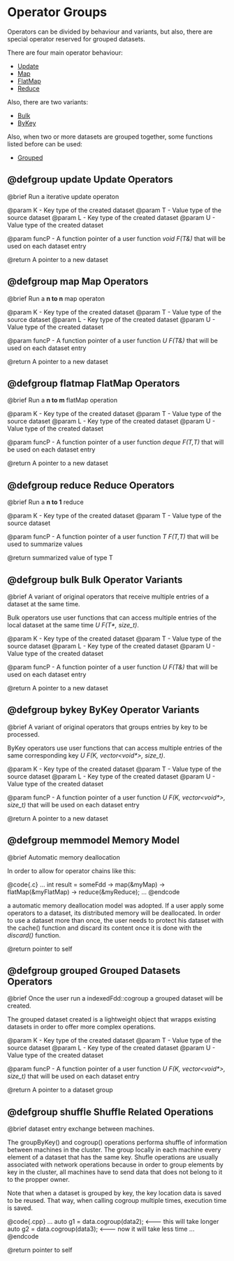 #  Operator Groups

Operators can be divided by behaviour and variants, but also, there are special operator reserved for grouped datasets.

There are four main operator behaviour:

- [Update](group__update.html)
- [Map](group__map.html)
- [FlatMap](group__flatmap.html)
- [Reduce](group__reduce.html)

Also, there are two variants:

- [Bulk](group__bulk.html)
- [ByKey](group__bykey.html)

Also, when two or more datasets are grouped together, some functions listed before can be used:

- [Grouped](group__grouped.html)




## @defgroup update Update Operators

@brief Run a iterative update operaton

@param K - Key type of the created dataset
@param T - Value type of the source dataset
@param L - Key type of the created dataset
@param U - Value type of the created dataset

@param funcP - A function pointer of a user function _void F(T&)_ that
will be used on each dataset entry

@return A pointer to a new dataset




## @defgroup map Map Operators

@brief Run a __n to n__ map operaton

@param K - Key type of the created dataset
@param T - Value type of the source dataset
@param L - Key type of the created dataset
@param U - Value type of the created dataset

@param funcP - A function pointer of a user function _U F(T&)_ that
will be used on each dataset entry

@return A pointer to a new dataset




## @defgroup flatmap FlatMap Operators

@brief Run a __n to m__ flatMap operation

@param K - Key type of the created dataset
@param T - Value type of the source dataset
@param L - Key type of the created dataset
@param U - Value type of the created dataset

@param funcP - A function pointer of a user function _deque<T> F(T,T)_ that
will be used on each dataset entry

@return A pointer to a new dataset




## @defgroup reduce Reduce Operators

@brief Run a __n to 1__ reduce

@param K - Key type of the created dataset
@param T - Value type of the source dataset

@param funcP - A function pointer of a user function _T F(T,T)_ that
will be used to summarize values

@return summarized value of type T





## @defgroup bulk Bulk Operator Variants

@brief A variant of original operators that receive multiple entries of a dataset at the same
time.

Bulk operators use user functions that can access multiple entries of the local dataset at the
same time _U F(T*, size\_t)_.

@param K - Key type of the created dataset
@param T - Value type of the source dataset
@param L - Key type of the created dataset
@param U - Value type of the created dataset

@param funcP - A function pointer of a user function _U F(T&)_ that
will be used on each dataset entry

@return A pointer to a new dataset




## @defgroup bykey ByKey Operator Variants

@brief A variant of original operators that groups entries by key to be processed.

ByKey operators use user functions that can access multiple entries of the same corresponding key
_U F(K, vector<void*>, size\_t)_.

@param K - Key type of the created dataset
@param T - Value type of the source dataset
@param L - Key type of the created dataset
@param U - Value type of the created dataset

@param funcP - A function pointer of a user function _U F(K, vector<void*>, size\_t)_ that
will be used on each dataset entry

@return A pointer to a new dataset



## @defgroup memmodel Memory Model

@brief Automatic memory deallocation

In order to allow for operator chains like this:

@code{.c}
...
int result = someFdd -> map(&myMap) -> flatMap(&myFlatMap) -> reduce(&myReduce);
...
@endcode

a automatic memory deallocation model was adopted. If a user apply some operators to a dataset, its
distributed memory will be deallocated. In order to use a dataset more than once, the user needs to
protect his dataset with the cache() function and discard its content once it is done with the
_discard()_ function.

@return pointer to self



## @defgroup grouped Grouped Datasets Operators

@brief Once the user run a indexedFdd::cogroup a grouped dataset will be created.

The grouped dataset created is a lightweight object that wrapps existing datasets in order to offer
more complex operations.

@param K - Key type of the created dataset
@param T - Value type of the source dataset
@param L - Key type of the created dataset
@param U - Value type of the created dataset

@param funcP - A function pointer of a user function _U F(K, vector<void*>, size\_t)_ that
will be used on each dataset entry

@return A pointer to a dataset group




## @defgroup shuffle Shuffle Related Operations

@brief dataset entry exchange between machines.

The groupByKey() and cogroup() operations performa shuffle of information between machines in the
cluster. The group locally in each machine every element of a dataset that has the same key. Shufle
operations are usually associated with network operations because in order to group elements by key
in the cluster, all machines have to send data that does not belong to it to the propper owner.

Note that when a dataset is grouped by key, the key location data is saved to be reused. That way,
when calling cogroup multiple times, execution time is saved.

@code{.cpp}
...
auto g1 = data.cogroup(data2); <--- this will take longer
auto g2 = data.cogroup(data3); <--- now it will take less time
...
@endcode

@return pointer to self
